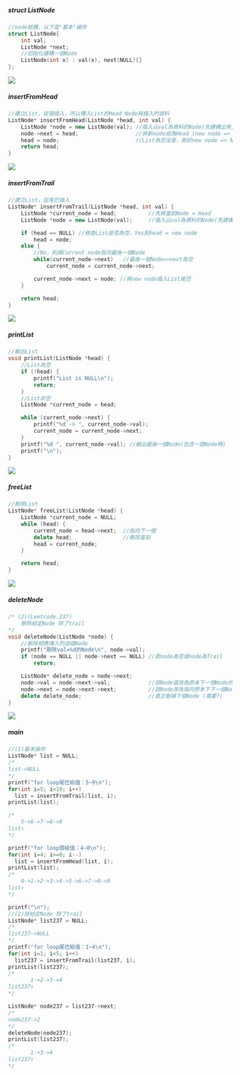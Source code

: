 ##### struct ListNode
```C++
//node結構，以下是"基本"操作
struct ListNode{
    int val;
    ListNode *next;
    //初始化建構一個Node
    ListNode(int x) : val(x), next(NULL){}
};
```
![](assets/markdown-img-paste-20220506195239310.png)

##### insertFromHead
```C++
//建立List，從頭插入，所以傳入List的Head Node與插入的資料
ListNode* insertFromHead(ListNode *head, int val) {
	ListNode *node = new ListNode(val); //插入以val為資料的Node(先建構出來)
	node->next = head;					//將新node成為Head (new node => ori head)
	head = node;						//List為空沒差，剛好new node => NULL
	return head;
}
```
![](assets/markdown-img-paste-20220506195358483.png)

##### insertFromTrail
```C++
//建立List，從尾巴插入
ListNode* insertFromTrail(ListNode *head, int val) {
	ListNode *current_node = head;			//先將當前Node = Head
	ListNode *node = new ListNode(val);		//插入以val為資料的Node(先建構出來)

	if (head == NULL) //檢查List是否為空，Yes則head = new node
		head = node;
	else {
		//No，則將Current node指向最後一個Node
		while(current_node->next)	//最後一個Node=>next為空
			current_node = current_node->next;

		current_node->next = node; //將new node插入List尾巴
	}

	return head;
}
```
![](assets/markdown-img-paste-20220506195552924.png)

##### printList
```C++
//輸出List
void printList(ListNode *head) {
	//List為空
	if (!head) {
		printf("List is NULL\n");
		return;
	}
	//List非空
	ListNode *current_node = head;

	while (current_node->next) {
		printf("%d -> ", current_node->val);
		current_node = current_node->next;
	}
	printf("%d ", current_node->val); //輸出最後一個Node(包含一個Node時)
	printf("\n");
}
```
![](assets/markdown-img-paste-20220506195629861.png)

##### freeList
```C++
//刪除List
ListNode* freeList(ListNode *head) {
	ListNode *current_node = NULL;
	while (head) {
		current_node = head->next;	//指向下一個
		delete head;				//刪除當前
		head = current_node;
	}

	return head;
}
```
![](assets/markdown-img-paste-20220506195805900.png)

##### deleteNode
```C++
/* (2)(Leetcode.237)
	刪除給定Node 除了trail
*/
void deleteNode(ListNode *node) {
	//刪除相應傳入的這個Node
	printf("刪除val=%d的Node\n", node->val);
	if (node == NULL || node->next == NULL)	//若node為空或node為Trail
		return;

	ListNode* delete_node = node->next;
	node->val = node->next->val;			//該Node值改為原本下一個Node的值，將刪除Node作為下個Node
	node->next = node->next->next;			//該Node改為指向原本下下一個Node，如同刪除
	delete delete_node;						//真正刪掉下個Node (需要?)
}
```
![](assets/markdown-img-paste-20220506195931310.png)

##### main
```C++
//(1)基本操作
ListNode* list = NULL;
/*
list->NULL
*/
printf("for loop尾巴給值：5~9\n");
for(int i=5; i<10; i++)
  list = insertFromTrail(list, i);
printList(list);

/*
    5->6->7->8->9
list↑
*/

printf("for loop頭給值：4~0\n");
for(int i=4; i>=0; i--)
  list = insertFromHead(list, i);
printList(list);
/*
    0->1->2->3->4->5->6->7->8->9
list↑
*/

printf("\n");
//(2)除給定Node 除了trail
ListNode* list237 = NULL;
/*
list237->NULL
*/
printf("for loop尾巴給值：1~4\n");
for(int i=1; i<5; i++)
  list237 = insertFromTrail(list237, i);
printList(list237);
/*
       1->2->3->4
list237↑
*/

ListNode* node237 = list237->next;
/*
node237->2
*/
deleteNode(node237);
printList(list237);
/*
       1->3->4
list237↑
*/
```
